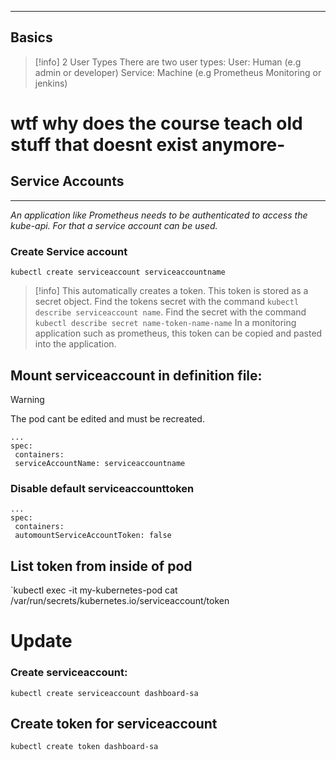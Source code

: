 ****

## Basics

>[!info] 2 User Types
>There are two user types:
>User: Human (e.g admin or developer)
>Service: Machine (e.g Prometheus Monitoring or jenkins)

# wtf why does the course teach old stuff that doesnt exist anymore-

## Service Accounts
****

*An application like Prometheus needs to be authenticated to access the kube-api. For that a service account can be used.*

### Create Service account

`kubectl create serviceaccount serviceaccountname`

>[!info]
>This automatically creates a token.
>This token is stored as a secret object.
>Find the tokens secret with the command `kubectl describe serviceaccount name`.
>Find the secret with the command `kubectl describe secret name-token-name-name`
In a monitoring application such as prometheus, this token can be copied and pasted into the application.

## Mount serviceaccount in definition file:

>[!warning]
>The pod cant be edited and must be recreated.

```
...
spec:
 containers:
 serviceAccountName: serviceaccountname
```
### Disable default serviceaccounttoken

```
...
spec:
 containers:
 automountServiceAccountToken: false
```

## List token from inside of pod

`kubectl exec -it my-kubernetes-pod cat /var/run/secrets/kubernetes.io/serviceaccount/token

# Update

### Create serviceaccount:

`kubectl create serviceaccount dashboard-sa`

## Create token for serviceaccount

`kubectl create token dashboard-sa`